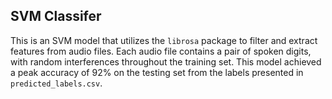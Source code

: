 ## SVM Classifer
This is an SVM model that utilizes the `librosa` package to filter and extract features from audio files. Each audio file contains a pair of spoken digits, with random interferences throughout the training set. This model achieved a peak accuracy of 92% on the testing set from the labels presented in `predicted_labels.csv`.
